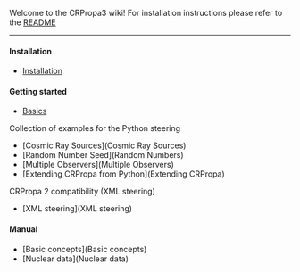 Welcome to the CRPropa3 wiki!
For installation instructions please refer to the [README]()

***
#### Installation
 * [Installation](Installation)

#### Getting started
 * [Basics](http://nbviewer.ipython.org/github/CRPropa/CRPropa3-notebooks/blob/master/basics/basics.ipynb)

Collection of examples for the Python steering
 * [Cosmic Ray Sources](Cosmic Ray Sources)
 * [Random Number Seed](Random Numbers)
 * [Multiple Observers](Multiple Observers)
 * [Extending CRPropa from Python](Extending CRPropa)

CRPropa 2 compatibility (XML steering)
 * [XML steering](XML steering)

#### Manual
 * [Basic concepts](Basic concepts)
 * [Nuclear data](Nuclear data)